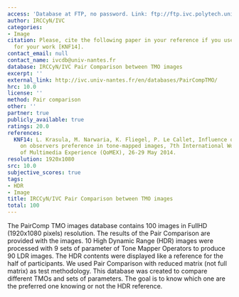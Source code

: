 ```yaml
---
access: 'Database at FTP, no password. Link: ftp://ftp.ivc.polytech.univ-nantes.fr/PairCompTMO/'
author: IRCCyN/IVC
categories:
- Image
citation: Please, cite the following paper in your reference if you use this database
  for your work [KNF14].
contact_email: null
contact_name: ivcdb@univ-nantes.fr
database: IRCCyN/IVC Pair Comparison between TMO images
excerpt: ''
external_link: http://ivc.univ-nantes.fr/en/databases/PairCompTMO/
hrc: 10.0
license: ''
method: Pair comparison
other: ''
partner: true
publicly_available: true
ratings: 20.0
references:
  KNF14: L. Krasula, M. Narwaria, K. Fliegel, P. Le Callet, Influence of hdr reference
    on observers preference in tone-mapped images, 7th International Workshop on Quality
    of Multimedia Experience (QoMEX), 26-29 May 2014.
resolution: 1920x1080
src: 10.0
subjective_scores: true
tags:
- HDR
- Image
title: IRCCyN/IVC Pair Comparison between TMO images
total: 100
---
```


The PairComp TMO images database contains 100 images in FullHD (1920x1080 pixels) resolution. The results of the Pair Comparison are provided with the images. 10 High Dynamic Range (HDR) images were processed with 9 sets of parameter of Tone Mapper Operators to produce 90 LDR images. The HDR contents were displayed like a reference for the half of participants. We used Pair Comparison with reduced matrix (not full matrix) as test methodology. This database was created to compare different TMOs and sets of parameters. The goal is to know which one are the preferred one knowing or not the HDR reference.